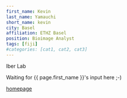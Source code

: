 ```yaml
---
first_name: Kevin
last_name: Yamauchi
short_name: kevin
city: Basel
affiliation: ETHZ Basel
position: Bioimage Analyst
tags: [fiji]
#categories: [cat1, cat2, cat3]
---
```

Iber Lab

Waiting for {{ page.first_name }}'s input here ;-)

[homepage](https://kevinyamauchi.github.io/)
